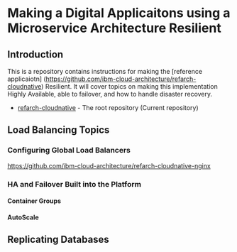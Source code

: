 # Making a Digital Applicaitons using a Microservice Architecture Resilient

## Introduction

This is a repository contains instructions for making the [reference applicaiotn] (https://github.com/ibm-cloud-architecture/refarch-cloudnative) Resilient.  It will cover topics on making this implementation Highly Available, able to failover, and how to handle disaster recovery.  

- [refarch-cloudnative](https://github.com/ibm-cloud-architecture/refarch-cloudnative)  - The root repository (Current repository)



## Load Balancing Topics


### Configuring Global Load Balancers

https://github.com/ibm-cloud-architecture/refarch-cloudnative-nginx


### HA and Failover Built into the Platform

#### Container Groups

#### AutoScale  




## Replicating Databases

